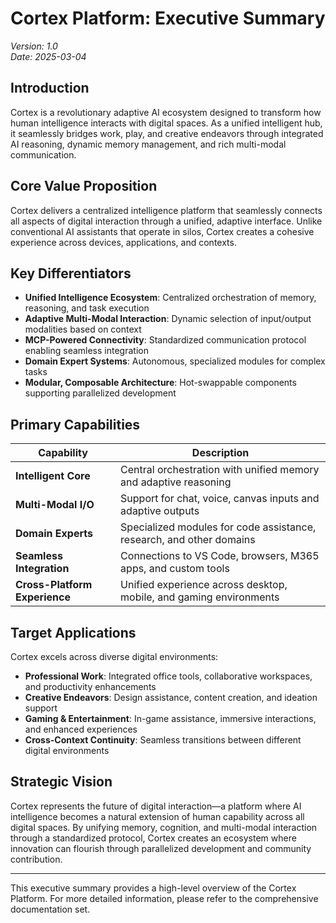 # Cortex Platform: Executive Summary

_Version: 1.0_  
_Date: 2025-03-04_

## Introduction

Cortex is a revolutionary adaptive AI ecosystem designed to transform how human intelligence interacts with digital spaces. As a unified intelligent hub, it seamlessly bridges work, play, and creative endeavors through integrated AI reasoning, dynamic memory management, and rich multi-modal communication.

## Core Value Proposition

Cortex delivers a centralized intelligence platform that seamlessly connects all aspects of digital interaction through a unified, adaptive interface. Unlike conventional AI assistants that operate in silos, Cortex creates a cohesive experience across devices, applications, and contexts.

## Key Differentiators

- **Unified Intelligence Ecosystem**: Centralized orchestration of memory, reasoning, and task execution
- **Adaptive Multi-Modal Interaction**: Dynamic selection of input/output modalities based on context
- **MCP-Powered Connectivity**: Standardized communication protocol enabling seamless integration
- **Domain Expert Systems**: Autonomous, specialized modules for complex tasks
- **Modular, Composable Architecture**: Hot-swappable components supporting parallelized development

## Primary Capabilities

| Capability                    | Description                                                          |
| ----------------------------- | -------------------------------------------------------------------- |
| **Intelligent Core**          | Central orchestration with unified memory and adaptive reasoning     |
| **Multi-Modal I/O**           | Support for chat, voice, canvas inputs and adaptive outputs          |
| **Domain Experts**            | Specialized modules for code assistance, research, and other domains |
| **Seamless Integration**      | Connections to VS Code, browsers, M365 apps, and custom tools        |
| **Cross-Platform Experience** | Unified experience across desktop, mobile, and gaming environments   |

## Target Applications

Cortex excels across diverse digital environments:

- **Professional Work**: Integrated office tools, collaborative workspaces, and productivity enhancements
- **Creative Endeavors**: Design assistance, content creation, and ideation support
- **Gaming & Entertainment**: In-game assistance, immersive interactions, and enhanced experiences
- **Cross-Context Continuity**: Seamless transitions between different digital environments

## Strategic Vision

Cortex represents the future of digital interaction—a platform where AI intelligence becomes a natural extension of human capability across all digital spaces. By unifying memory, cognition, and multi-modal interaction through a standardized protocol, Cortex creates an ecosystem where innovation can flourish through parallelized development and community contribution.

---

This executive summary provides a high-level overview of the Cortex Platform. For more detailed information, please refer to the comprehensive documentation set.

